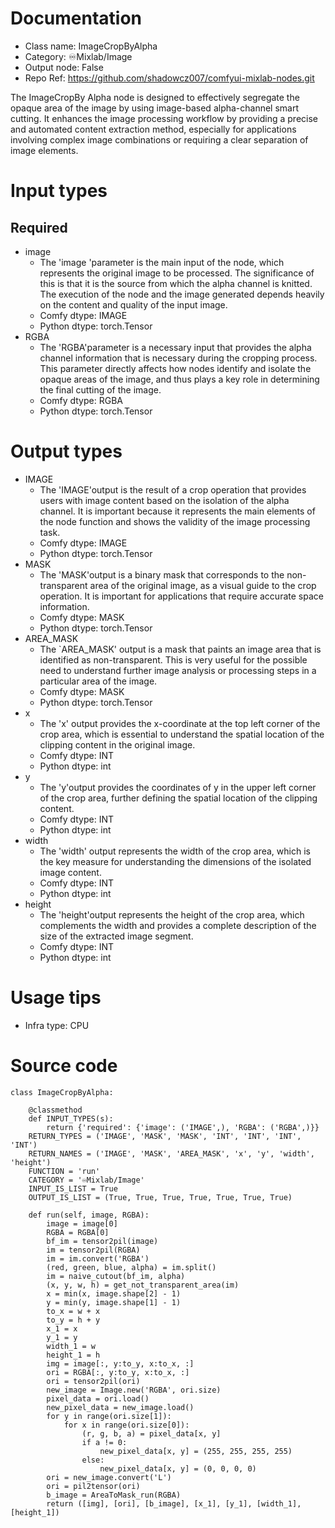 # Documentation
- Class name: ImageCropByAlpha
- Category: ♾️Mixlab/Image
- Output node: False
- Repo Ref: https://github.com/shadowcz007/comfyui-mixlab-nodes.git

The ImageCropBy Alpha node is designed to effectively segregate the opaque area of the image by using image-based alpha-channel smart cutting. It enhances the image processing workflow by providing a precise and automated content extraction method, especially for applications involving complex image combinations or requiring a clear separation of image elements.

# Input types
## Required
- image
    - The 'image 'parameter is the main input of the node, which represents the original image to be processed. The significance of this is that it is the source from which the alpha channel is knitted. The execution of the node and the image generated depends heavily on the content and quality of the input image.
    - Comfy dtype: IMAGE
    - Python dtype: torch.Tensor
- RGBA
    - The 'RGBA'parameter is a necessary input that provides the alpha channel information that is necessary during the cropping process. This parameter directly affects how nodes identify and isolate the opaque areas of the image, and thus plays a key role in determining the final cutting of the image.
    - Comfy dtype: RGBA
    - Python dtype: torch.Tensor

# Output types
- IMAGE
    - The 'IMAGE'output is the result of a crop operation that provides users with image content based on the isolation of the alpha channel. It is important because it represents the main elements of the node function and shows the validity of the image processing task.
    - Comfy dtype: IMAGE
    - Python dtype: torch.Tensor
- MASK
    - The 'MASK'output is a binary mask that corresponds to the non-transparent area of the original image, as a visual guide to the crop operation. It is important for applications that require accurate space information.
    - Comfy dtype: MASK
    - Python dtype: torch.Tensor
- AREA_MASK
    - The `AREA_MASK' output is a mask that paints an image area that is identified as non-transparent. This is very useful for the possible need to understand further image analysis or processing steps in a particular area of the image.
    - Comfy dtype: MASK
    - Python dtype: torch.Tensor
- x
    - The 'x' output provides the x-coordinate at the top left corner of the crop area, which is essential to understand the spatial location of the clipping content in the original image.
    - Comfy dtype: INT
    - Python dtype: int
- y
    - The 'y'output provides the coordinates of y in the upper left corner of the crop area, further defining the spatial location of the clipping content.
    - Comfy dtype: INT
    - Python dtype: int
- width
    - The 'width' output represents the width of the crop area, which is the key measure for understanding the dimensions of the isolated image content.
    - Comfy dtype: INT
    - Python dtype: int
- height
    - The 'height'output represents the height of the crop area, which complements the width and provides a complete description of the size of the extracted image segment.
    - Comfy dtype: INT
    - Python dtype: int

# Usage tips
- Infra type: CPU

# Source code
```
class ImageCropByAlpha:

    @classmethod
    def INPUT_TYPES(s):
        return {'required': {'image': ('IMAGE',), 'RGBA': ('RGBA',)}}
    RETURN_TYPES = ('IMAGE', 'MASK', 'MASK', 'INT', 'INT', 'INT', 'INT')
    RETURN_NAMES = ('IMAGE', 'MASK', 'AREA_MASK', 'x', 'y', 'width', 'height')
    FUNCTION = 'run'
    CATEGORY = '♾️Mixlab/Image'
    INPUT_IS_LIST = True
    OUTPUT_IS_LIST = (True, True, True, True, True, True, True)

    def run(self, image, RGBA):
        image = image[0]
        RGBA = RGBA[0]
        bf_im = tensor2pil(image)
        im = tensor2pil(RGBA)
        im = im.convert('RGBA')
        (red, green, blue, alpha) = im.split()
        im = naive_cutout(bf_im, alpha)
        (x, y, w, h) = get_not_transparent_area(im)
        x = min(x, image.shape[2] - 1)
        y = min(y, image.shape[1] - 1)
        to_x = w + x
        to_y = h + y
        x_1 = x
        y_1 = y
        width_1 = w
        height_1 = h
        img = image[:, y:to_y, x:to_x, :]
        ori = RGBA[:, y:to_y, x:to_x, :]
        ori = tensor2pil(ori)
        new_image = Image.new('RGBA', ori.size)
        pixel_data = ori.load()
        new_pixel_data = new_image.load()
        for y in range(ori.size[1]):
            for x in range(ori.size[0]):
                (r, g, b, a) = pixel_data[x, y]
                if a != 0:
                    new_pixel_data[x, y] = (255, 255, 255, 255)
                else:
                    new_pixel_data[x, y] = (0, 0, 0, 0)
        ori = new_image.convert('L')
        ori = pil2tensor(ori)
        b_image = AreaToMask_run(RGBA)
        return ([img], [ori], [b_image], [x_1], [y_1], [width_1], [height_1])
```